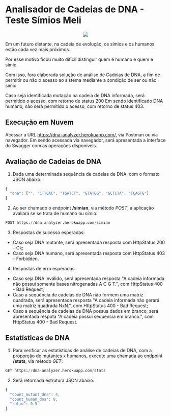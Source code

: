 # Analisador de Cadeias de DNA - Teste Símios Meli

<p align="center"><img src="../src/main/resources/meli.png" /></p>

Em um futuro distante, na cadeia de evolução, os símios e os humanos estão cada vez mais próximos. 

Por esse motivo ficou muito difícil distinguir quem é humano e quem é símio.

Com isso, fora elaborada solução de análise de Cadeias de DNA, a fim de permitir ou não o acesso ao sistema mediante a condição de ser ou não símio.

Caso seja identificada mutação na cadeia de DNA informada, será permitido o acesso, com retorno de status 200
Em sendo identificado DNA humano, não será permitido o acesso, com retorno de status 403.

## Execução em Nuvem

Acessar a URL https://dna-analyzer.herokuapp.com/, via Postman ou via navegador.
Em sendo acessada via navegador, será apresentada a interface do Swagger com as operações disponíveis.

## Avaliação de Cadeias de DNA

1. Dada uma determinada sequência de cadeias de DNA, com o formato JSON abaixo:

```javascript
{
  "dna": ["", "CTTGAC", "TGATCT", "GTATGG", "GCTCTA", "TCAGTG"]
}
```

2. Ao ser chamado o endpoint <b>/simian</b>, via método <i>POST</i>, a aplicação avaliará se se trata de humano ou símio:
```python
POST https://dna-analyzer.herokuapp.com/simian
```

3. Respostas de sucesso esperadas:
- Caso seja DNA mutante, será apresentada resposta com HttpStatus 200 - Ok;
- Caso seja DNA humano, será apresentada resposta com HttpStatus 403 - Forbidden.

4. Respostas de erro esperadas:
- Caso seja DNA inválido, será apresentada resposta "A cadeia informada não possui somente bases nitrogenadas A C G T.", com HttpStatus 400 - Bad Request;
- Caso a sequência de cadeias de DNA não formem uma matriz quadrada, será apresentada resposta "A cadeia informada não gerará uma matriz quadrada NxN.", com HttpStatus 400 - Bad Request;
- Caso a sequência de cadeias de DNA possua dados em branco, será apresentada respota "A cadeia possui sequencia em branco.", com HttpStatus 400 - Bad Request.

## Estatísticas de DNA

1. Para verificar as estatísticas de análise de cadeias de DNA, com a proporção de mutantes x humanos, execute uma chamada ao endpoint <b>/stats</b>, via método <i>GET</i>:
```python
GET https://dna-analyzer.herokuapp.com/stats
```

2. Será retornada estrutura JSON abaixo:
```javascript
{
  "count_mutant_dna": 4,
  "count_human_dna": 8,
  "ratio": 0.5
}
```
